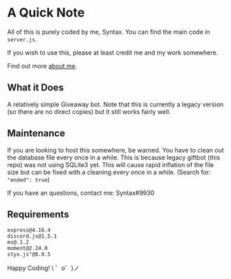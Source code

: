A Quick Note
=================

All of this is purely coded by me, Syntax. You can find the main code in `server.js`.

If you wish to use this, please at least credit me and my work somewhere.

Find out more [about me](https://me.uromastyx.xyz/).


What it Does
------------

A relatively simple Giveaway bot. Note that this is currently a legacy version (so there are no direct copies) but it still works fairly well.


Maintenance
-------------------
If you are looking to host this somewhere, be warned. You have to clean out the database file every once in a while. This is because legacy giftbot (this repo) was not using SQLite3 yet. This will cause rapid inflation of the file size but can be fixed with a cleaning every once in a while. (Search for: `"ended": true`)

If you have an questions, contact me: Syntax#9930

Requirements
-------------------
```
express@4.16.4
discord.js@1.5.1
ms@.1.2
moment@2.24.0
styx.js"@0.0.5
```

Happy Coding!
\ ゜o゜)ノ
